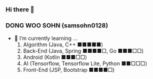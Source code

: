 ### Hi there 👋
### DONG WOO SOHN (samsohn0128)
- 🌱 I’m currently learning ...
    1. Algorithm (Java, C++ ■■■■■)
    2. Back-End (Java, Spring ■■■■□, Go ■■■□□)
    3. Android (Kotlin ■■■□□)
    4. AI (Tensorflow, Tensorflow Lite, Python ■■□□□)
    5. Front-End (JSP, Bootstrap ■■■■□)
<!--
**samsohn0128/samsohn0128** is a ✨ _special_ ✨ repository because its `README.md` (this file) appears on your GitHub profile.

Here are some ideas to get you started:

- 🔭 I’m currently working on ...
- 🌱 I’m currently learning ...
- 👯 I’m looking to collaborate on ...
- 🤔 I’m looking for help with ...
- 💬 Ask me about ...
- 📫 How to reach me: ...
- 😄 Pronouns: ...
- ⚡ Fun fact: ...
-->
